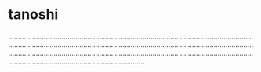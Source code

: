 # tanoshi

.........................................................................................................................................................................................................................................................................................................................................................................................................................................................